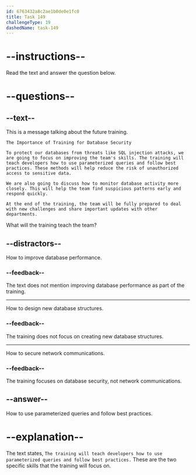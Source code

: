 ```yaml
---
id: 6763432a8c2ae1b0de0e1fc0
title: Task 149
challengeType: 19
dashedName: task-149
---
```

<!-- READING -->

# --instructions--

Read the text and answer the question below.

# --questions--

## --text--

This is a message talking about the future training.

`The Importance of Training for Database Security`

`To protect our databases from threats like SQL injection attacks, we are going to focus on improving the team's skills. The training will teach developers how to use parameterized queries and follow best practices. These methods will help reduce the risk of unauthorized access to sensitive data.`

`We are also going to discuss how to monitor database activity more closely. This will help the team find suspicious patterns early and respond quickly.`

`At the end of the training, the team will be fully prepared to deal with new challenges and share important updates with other departments.`

What will the training teach the team?

## --distractors--

How to improve database performance.

### --feedback--

The text does not mention improving database performance as part of the training.

---

How to design new database structures.

### --feedback--

The training does not focus on creating new database structures.

---

How to secure network communications.

### --feedback--

The training focuses on database security, not network communications.

## --answer--

How to use parameterized queries and follow best practices.

# --explanation--

The text states, `The training will teach developers how to use parameterized queries and follow best practices.` These are the two specific skills that the training will focus on.

